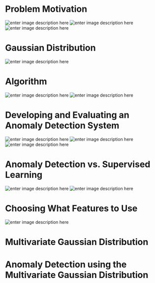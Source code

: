 # Problem Motivation

![enter image description here](https://lh3.googleusercontent.com/4i-p2i_4Rmrzeuayw1wG0iqNtUk6YUPdiVwrVKq0QW4CpB6xpW_XGd1Wtcrl1teSfPK5X9CcWASD)
![enter image description here](https://lh3.googleusercontent.com/11UKvR6IZa9cIurNhdJ45UqgZLc3MuCOSBHeELZTh3ZqieaYJ-Z85jynqwJUeIogKdKCFgs2OT2x)
![enter image description here](https://lh3.googleusercontent.com/MKXWQqKsxPfaCWyPDPRDVbquA6W_olVUSM5PL0MVnEjPcMoWYSF00LrvuRDp5k6fY6-vJtjGZrfG)

# Gaussian Distribution

![enter image description here](https://lh3.googleusercontent.com/cFTgGAs_DbLi7v_zRReJzJxnKJsk2Un-c1HhcmaijZTmbe3fkumGdhlpHckbIWaaii3PDB7i2Bj5)

# Algorithm

![enter image description here](https://lh3.googleusercontent.com/1sAyXvGnnHZ9O0oC6ViGULaHbWNG425UHOgCT_zWzkHvr3pp9ggvC1eTlyK2Tf1jiHnCoUx5UyLg)
![enter image description here](https://lh3.googleusercontent.com/HXhKl5Q5JRR2Zg4Vsx_SYhphcDlO-8MySR90fOAmcmfPU-OB-5Qzcv42SDyf8HK4vi_m9KWq6f84)

# Developing and Evaluating an Anomaly Detection System

![enter image description here](https://lh3.googleusercontent.com/jtopCRXQB9cnHfK3-Bl_wf5-RaxEC_X7ArZzcj95kCbJFebhI3TWanjZH19K6Z5PeV6QYuRoni_s)
![enter image description here](https://lh3.googleusercontent.com/2e8GGDrIlWwNli3NEkS_HrG0I6RpuVN11OhfDvBe2dDJC0h2P9VHIHZUNrSwBq80VgruEwWvmGWh)
![enter image description here](https://lh3.googleusercontent.com/8bCmGYr_O4UqjXrWf7p8I4HUx4UbVJeLy6z_Ls_wxrE1yIsQL21Z3mPdwNEw3AnKcmyMQFy05QTw)

# Anomaly Detection vs. Supervised Learning

![enter image description here](https://lh3.googleusercontent.com/YoWs5VoynNOk4Pl7jzXkoPiu5zbRfLHwFmlfDUL4lBJR3zc8fBY8q9A-51BD-OKXI0hToRO9ywKP)
![enter image description here](https://lh3.googleusercontent.com/o2wnkstFHO8M6yHxJfuErN9yD3rVIlVcvZmn9hjMujf3i7G7HmpkXA6l7oVV8F_deTrmQun7Qnii)

# Choosing What Features to Use

![enter image description here](https://lh3.googleusercontent.com/dXojwnu1aovyKqDuttaa92r8-mEEvh1Ei4tgGWq_8nvpjrAHPZzflZtMn01Sc2K7xw9fZS87r6Du)

# Multivariate Gaussian Distribution



# Anomaly Detection using the Multivariate Gaussian Distribution

<!--stackedit_data:
eyJoaXN0b3J5IjpbMTU4MzY1NDg3MiwzNzkxMzgzODMsLTEzMT
M1MjE5OTMsLTk1ODg2ODYxNiwxMTcwNDg5ODg4LDE1NzkzNTg0
NDUsMTY1OTQ0NDM1MSwtMTE4MzUwMDc0OV19
-->